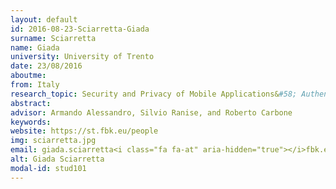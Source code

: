 ```yaml
---
layout: default 
id: 2016-08-23-Sciarretta-Giada
surname: Sciarretta
name: Giada
university: University of Trento
date: 23/08/2016
aboutme: 
from: Italy
research_topic: Security and Privacy of Mobile Applications&#58; Authentication and Authorization
abstract: 
advisor: Armando Alessandro, Silvio Ranise, and Roberto Carbone
keywords: 
website: https://st.fbk.eu/people
img: sciarretta.jpg
email: giada.sciarretta<i class="fa fa-at" aria-hidden="true"></i>fbk.eu
alt: Giada Sciarretta
modal-id: stud101
---
```

